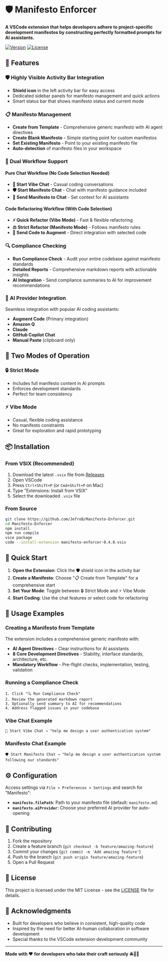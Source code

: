 # 🛡️ Manifesto Enforcer

**A VSCode extension that helps developers adhere to project-specific development manifestos by constructing perfectly formatted prompts for AI assistants.**

[![Version](https://img.shields.io/badge/version-0.4.0-blue.svg)](https://github.com/JefroB/Manifesto-Enforcer)
[![License](https://img.shields.io/badge/license-MIT-green.svg)](LICENSE)

## 🚀 Features

### 🛡️ **Highly Visible Activity Bar Integration**
- **Shield icon** in the left activity bar for easy access
- Dedicated sidebar panels for manifesto management and quick actions
- Smart status bar that shows manifesto status and current mode

### 📋 **Manifesto Management**
- **Create from Template** - Comprehensive generic manifesto with AI agent directives
- **Create Blank Manifesto** - Simple starting point for custom manifestos
- **Set Existing Manifesto** - Point to your existing manifesto file
- **Auto-detection** of manifesto files in your workspace

### 💬 **Dual Workflow Support**

#### **Pure Chat Workflow** (No Code Selection Needed)
- **💬 Start Vibe Chat** - Casual coding conversations
- **🛡️ Start Manifesto Chat** - Chat with manifesto guidance included
- **📖 Send Manifesto to Chat** - Set context for AI assistants

#### **Code Refactoring Workflow** (With Code Selection)
- **⚡ Quick Refactor (Vibe Mode)** - Fast & flexible refactoring
- **⚖️ Strict Refactor (Manifesto Mode)** - Follows manifesto rules
- **🚀 Send Code to Augment** - Direct integration with selected code

### 🔍 **Compliance Checking**
- **Run Compliance Check** - Audit your entire codebase against manifesto standards
- **Detailed Reports** - Comprehensive markdown reports with actionable insights
- **AI Integration** - Send compliance summaries to AI for improvement recommendations

### 🤖 **AI Provider Integration**
Seamless integration with popular AI coding assistants:
- **Augment Code** (Primary integration)
- **Amazon Q**
- **Claude**
- **GitHub Copilot Chat**
- **Manual Paste** (clipboard only)

## 🎯 **Two Modes of Operation**

### 🔒 **Strict Mode**
- Includes full manifesto content in AI prompts
- Enforces development standards
- Perfect for team consistency

### ⚡ **Vibe Mode**
- Casual, flexible coding assistance
- No manifesto constraints
- Great for exploration and rapid prototyping

## 📦 Installation

### From VSIX (Recommended)
1. Download the latest `.vsix` file from [Releases](https://github.com/JefroB/Manifesto-Enforcer/releases)
2. Open VSCode
3. Press `Ctrl+Shift+P` (or `Cmd+Shift+P` on Mac)
4. Type "Extensions: Install from VSIX"
5. Select the downloaded `.vsix` file

### From Source
```bash
git clone https://github.com/JefroB/Manifesto-Enforcer.git
cd Manifesto-Enforcer
npm install
npm run compile
vsce package
code --install-extension manifesto-enforcer-0.4.0.vsix
```

## 🚀 Quick Start

1. **Open the Extension**: Click the 🛡️ shield icon in the activity bar
2. **Create a Manifesto**: Choose "📋 Create from Template" for a comprehensive start
3. **Set Your Mode**: Toggle between 🔒 Strict Mode and ⚡ Vibe Mode
4. **Start Coding**: Use the chat features or select code for refactoring

## 📖 Usage Examples

### Creating a Manifesto from Template
The extension includes a comprehensive generic manifesto with:
- **AI Agent Directives** - Clear instructions for AI assistants
- **8 Core Development Directives** - Stability, interface standards, architecture, etc.
- **Mandatory Workflow** - Pre-flight checks, implementation, testing, validation

### Running a Compliance Check
```
1. Click "🔍 Run Compliance Check"
2. Review the generated markdown report
3. Optionally send summary to AI for recommendations
4. Address flagged issues in your codebase
```

### Vibe Chat Example
```
💬 Start Vibe Chat → "help me design a user authentication system"
```

### Manifesto Chat Example
```
🛡️ Start Manifesto Chat → "help me design a user authentication system following our standards"
```

## ⚙️ Configuration

Access settings via `File > Preferences > Settings` and search for "Manifesto":

- **`manifesto.filePath`**: Path to your manifesto file (default: `manifesto.md`)
- **`manifesto.aiProvider`**: Choose your preferred AI provider for auto-opening

## 🤝 Contributing

1. Fork the repository
2. Create a feature branch (`git checkout -b feature/amazing-feature`)
3. Commit your changes (`git commit -m 'Add amazing feature'`)
4. Push to the branch (`git push origin feature/amazing-feature`)
5. Open a Pull Request

## 📄 License

This project is licensed under the MIT License - see the [LICENSE](LICENSE) file for details.

## 🙏 Acknowledgments

- Built for developers who believe in consistent, high-quality code
- Inspired by the need for better AI-human collaboration in software development
- Special thanks to the VSCode extension development community

---

**Made with ❤️ for developers who take their craft seriously** 🚔👮‍♂️
